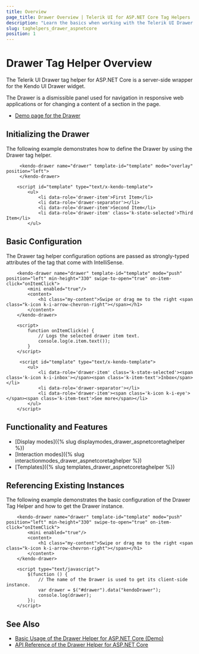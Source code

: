 ```yaml
---
title: Overview
page_title: Drawer Overview | Telerik UI for ASP.NET Core Tag Helpers
description: "Learn the basics when working with the Telerik UI Drawer tag helper for ASP.NET Core (MVC 6 or ASP.NET Core MVC)."
slug: taghelpers_drawer_aspnetcore
position: 1
---
```


# Drawer Tag Helper Overview

The Telerik UI Drawer tag helper for ASP.NET Core is a server-side wrapper for the Kendo UI Drawer widget.

The Drawer is a dismissible panel used for navigation in responsive web applications or for changing a content of a section in the page.

* [Demo page for the Drawer](https://demos.telerik.com/aspnet-core/drawer/index)

## Initializing the Drawer

The following example demonstrates how to define the Drawer by using the Drawer tag helper.

```TagHelper
     <kendo-drawer name="drawer" template-id="template" mode="overlay" position="left">
     </kendo-drawer>
```
```Template
    <script id="template" type="text/x-kendo-template">
        <ul>
            <li data-role='drawer-item'>First Item</li>
            <li data-role='drawer-separator'></li>
            <li data-role='drawer-item'>Second Item</li>
            <li data-role='drawer-item' class='k-state-selected'>Third Item</li>
        </ul>
```

## Basic Configuration

The Drawer tag helper configuration options are passed as strongly-typed attributes of the tag that come with IntelliSense.

```TagHelper
    <kendo-drawer name="drawer" template-id="template" mode="push" position="left" min-height="330" swipe-to-open="true" on-item-click="onItemClick">
        <mini enabled="true"/>
        <content>
            <h1 class="my-content">Swipe or drag me to the right <span class="k-icon k-i-arrow-chevron-right"></span></h1>
        </content>
    </kendo-drawer>
```
```EventHandler
    <script>
        function onItemClick(e) {
            // Logs the selected drawer item text.
            console.log(e.item.text());
        }
    </script>
```
```Template
     <script id="template" type="text/x-kendo-template">
        <ul>
            <li data-role='drawer-item' class='k-state-selected'><span class='k-icon k-i-inbox'></span><span class='k-item-text'>Inbox</span></li>
            <li data-role='drawer-separator'></li>
            <li data-role='drawer-item'><span class='k-icon k-i-eye'></span><span class='k-item-text'>See more</span></li>
        </ul>
    </script>
```

## Functionality and Features

* [Display modes]({% slug displaymodes_drawer_aspnetcoretaghelper %})
* [Interaction modes]({% slug interactionmodes_drawer_aspnetcoretaghelper %})
* [Templates]({% slug templates_drawer_aspnetcoretaghelper %})

## Referencing Existing Instances

The following example demonstrates the basic configuration of the Drawer Tag Helper and how to get the Drawer instance.

```TagHelper
    <kendo-drawer name="drawer" template-id="template" mode="push" position="left" min-height="330" swipe-to-open="true" on-item-click="onItemClick">
        <mini enabled="true"/>
        <content>
            <h1 class="my-content">Swipe or drag me to the right <span class="k-icon k-i-arrow-chevron-right"></span></h1>
        </content>
    </kendo-drawer>

    <script type="text/javascript">
        $(function () {
            // The name of the Drawer is used to get its client-side instance.
            var drawer = $("#drawer").data("kendoDrawer");
            console.log(drawer);
        });
    </script>
```

## See Also

* [Basic Usage of the Drawer Helper for ASP.NET Core (Demo)](https://demos.telerik.com/aspnet-core/drawer/index)
* [API Reference of the Drawer Helper for ASP.NET Core](/api/drawer)
